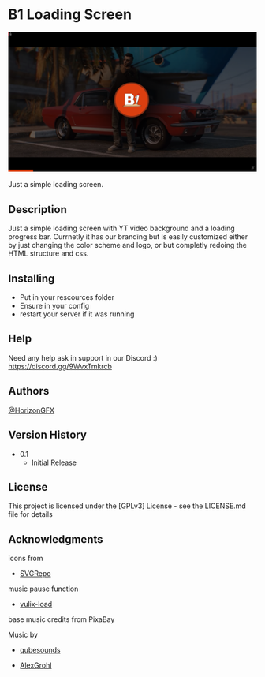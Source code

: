 # B1 Loading Screen

<div align="middle"> <img width="auto" src="https://raw.githubusercontent.com/Burn-One-Studios/.github/main/assets/B1Loading.PNG"/> </div>

Just a simple loading screen.

## Description

Just a simple loading screen with YT video background and a loading progress bar. Currnetly it has our branding but is easily customized either by just changing the color scheme and logo, or but completly redoing the HTML structure and css.

## Installing

- Put in your rescources folder
- Ensure in your config
- restart your server if it was running

## Help

Need any help ask in support in our Discord :)
https://discord.gg/9WvxTmkrcb

## Authors

[@HorizonGFX](https://twitter.com/Horizon_GFX)

## Version History

- 0.1
  - Initial Release

## License

This project is licensed under the [GPLv3] License - see the LICENSE.md file for details

## Acknowledgments

icons from 

- [SVGRepo](https://www.svgrepo.com/)

music pause function

- [vulix-load](https://github.com/Psykopaten/vulix-load)

base music credits from PixaBay

Music by 

- [qubesounds](https://pixabay.com/users/qubesounds-24397640/?utm_source=link-attribution)

- [AlexGrohl](https://pixabay.com/users/alexgrohl-25289918/?utm_source=link-attribution&utm_medium=referral&utm_campaign=music&utm_content=111448)

